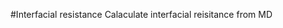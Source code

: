 #Interfacial resistance
Calaculate interfacial reisitance from MD                                                                                                                            
